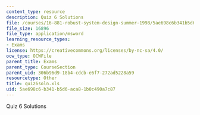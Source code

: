 ```yaml
---
content_type: resource
description: Quiz 6 Solutions
file: /courses/16-881-robust-system-design-summer-1998/5ae698c6b341b5d6aca81b0c490a7c87_quiz6soln.xls
file_size: 16896
file_type: application/msword
learning_resource_types:
- Exams
license: https://creativecommons.org/licenses/by-nc-sa/4.0/
ocw_type: OCWFile
parent_title: Exams
parent_type: CourseSection
parent_uid: 306b96d9-18b4-cdcb-e6f7-272ad5228a59
resourcetype: Other
title: quiz6soln.xls
uid: 5ae698c6-b341-b5d6-aca8-1b0c490a7c87
---
```

Quiz 6 Solutions